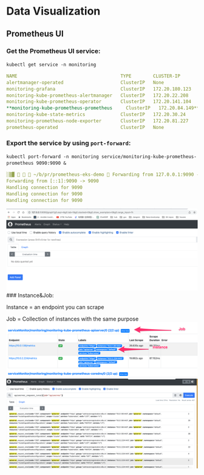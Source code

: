 # Data Visualization

## Prometheus UI

### Get the Prometheus UI service:

`kubectl get service -n monitoring`

```yaml
NAME                                      TYPE        CLUSTER-IP       EXTERNAL-IP   PORT(S)                      AGE
alertmanager-operated                     ClusterIP   None             <none>        9093/TCP,9094/TCP,9094/UDP   45m
monitoring-grafana                        ClusterIP   172.20.180.123   <none>        80/TCP                       45m
monitoring-kube-prometheus-alertmanager   ClusterIP   172.20.22.208    <none>        9093/TCP                     45m
monitoring-kube-prometheus-operator       ClusterIP   172.20.141.104   <none>        443/TCP                      45m
**monitoring-kube-prometheus-prometheus     ClusterIP   172.20.84.149**    <none>        9090/TCP                     45m
monitoring-kube-state-metrics             ClusterIP   172.20.30.24     <none>        8080/TCP                     45m
monitoring-prometheus-node-exporter       ClusterIP   172.20.81.227    <none>        9100/TCP                     45m
prometheus-operated                       ClusterIP   None             <none>        9090/TCP                     45m
```

### Export the service by using `port-forward`:

`kubectl port-forward -n monitoring service/monitoring-kube-prometheus-prometheus 9090:9090 &`

```yaml
░▒▓    ~/b/pr/prometheus-eks-demo  Forwarding from 127.0.0.1:9090 -> 9090                           ✔    11:47:16  ▓▒░
Forwarding from [::1]:9090 -> 9090
Handling connection for 9090
Handling connection for 9090
Handling connection for 9090
```
<img src="./images/prometheus1.png">
### Instance&Job:

Instance = an endpoint you can scrape

Job = Collection of instances with the same purpose 
<img src="./images/prometheus2.png">
<img src="./images/prometheus3.png">